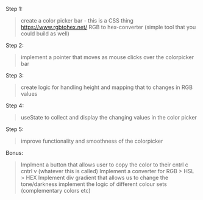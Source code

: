 Step 1:
> create a color picker bar - this is a CSS thing
https://www.rgbtohex.net/
RGB to hex-converter (simple tool that you could build as well)

Step 2:
> implement a pointer that moves as mouse clicks over the colorpicker bar

Step 3:
> create logic for handling height and mapping that to changes in RGB values

Step 4:
> useState to collect and display the changing values in the color picker

Step 5:
> improve functionality and smoothness of the colorpicker

Bonus:
> Implment a button that allows user to copy the color to their cntrl c cntrl v (whatever this is called)
> Implement a converter for RGB > HSL > HEX
> Implement div gradient that allows us to change the tone/darkness
> implement the logic of different colour sets (complementary colors etc)
